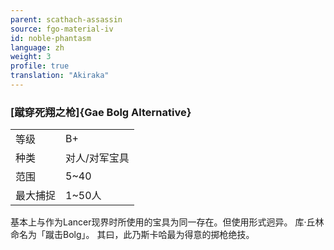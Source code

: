 ```yaml
---
parent: scathach-assassin
source: fgo-material-iv
id: noble-phantasm
language: zh
weight: 3
profile: true
translation: "Akiraka"
---
```


### [蹴穿死翔之枪]{Gae Bolg Alternative}

<table>
  <tr><td>等级</td><td>B+</td></tr>
  <tr><td>种类</td><td>对人/对军宝具</td></tr>
  <tr><td>范围</td><td>5~40</td></tr>
  <tr><td>最大捕捉</td><td>1~50人</td></tr>
</table>

基本上与作为Lancer现界时所使用的宝具为同一存在。但使用形式迥异。
库·丘林命名为「蹴击Bolg」。
其曰，此乃斯卡哈最为得意的掷枪绝技。
